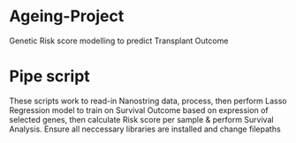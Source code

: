 # Ageing-Project
Genetic Risk score modelling to predict Transplant Outcome
# Pipe script
These scripts work to read-in Nanostring data, process, then perform Lasso Regression model to train on Survival Outcome based on expression of selected genes, then calculate Risk score per sample & perform Survival Analysis. Ensure all neccessary libraries are installed and change filepaths 
